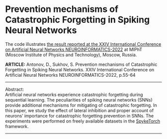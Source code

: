 # __Prevention mechanisms of Catastrophic Forgetting in Spiking Neural Networks__
The code illustrates [the result reported at the XXIV International Conference on Artificial Neural Networks NEUROINFORMATICS-2022](https://www.researchgate.net/publication/368316712_Prevention_mechanisms_of_Catastrophic_Forgetting_in_Spiking_Neural_Networks_in_Russian) at MIPhT (Moscow Institute of Physics and Technology), Moscow, Russia.

__ARTICLE:__
Antonov, D., Sukhov, S. Prevention mechanisms of Catastrophic Forgetting in Spiking Neural Networks. XXIV International Conference on Artificial Neural Networks NEUROINFORMATICS-2022, p.55-64
***
Abstract:    
Artificial neural networks experience catastrophic forgetting during sequential learning. The peculiarities of spiking neural networks (SNNs) provide additional mechanisms for mitigating of catastrophic forgetting. In this paper, we study the effect of lateral inhibition and proper account of neurons’ importance for catastrophic forgetting prevention in SNNs. The experiments were performed on freely available datasets in the [SpykeTorch](https://github.com/miladmozafari/SpykeTorch) framework.
***
